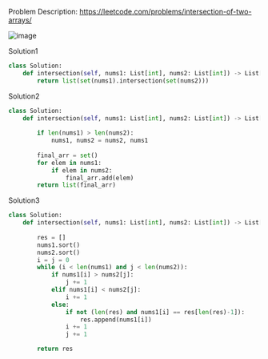 Problem Description: https://leetcode.com/problems/intersection-of-two-arrays/

![image](https://user-images.githubusercontent.com/11685096/149612223-7e6019ea-9293-42e1-bd45-f8ace7946351.png)

Solution1
```python
class Solution:
    def intersection(self, nums1: List[int], nums2: List[int]) -> List[int]:
        return list(set(nums1).intersection(set(nums2)))
```

Solution2
```python
class Solution:
    def intersection(self, nums1: List[int], nums2: List[int]) -> List[int]:
        
        if len(nums1) > len(nums2):
            nums1, nums2 = nums2, nums1
        
        final_arr = set()
        for elem in nums1:
            if elem in nums2:
                final_arr.add(elem)
        return list(final_arr)
```

Solution3
```python
class Solution:
    def intersection(self, nums1: List[int], nums2: List[int]) -> List[int]:
        
        res = []
        nums1.sort()
        nums2.sort()
        i = j = 0
        while (i < len(nums1) and j < len(nums2)):
            if nums1[i] > nums2[j]:
                j += 1
            elif nums1[i] < nums2[j]:
                i += 1
            else:
                if not (len(res) and nums1[i] == res[len(res)-1]):
                    res.append(nums1[i])
                i += 1
                j += 1

        return res
```

